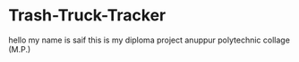 # Trash-Truck-Tracker
hello my name is saif this is my diploma project anuppur polytechnic collage (M.P.)
